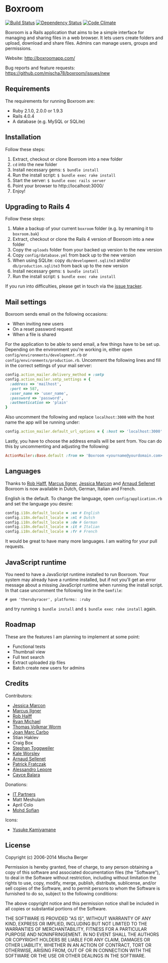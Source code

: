 # Boxroom

[![Build Status](https://api.travis-ci.org/mischa78/boxroom.png)](http://travis-ci.org/mischa78/boxroom)
[![Dependency Status](https://gemnasium.com/mischa78/boxroom.png?travis)](https://gemnasium.com/mischa78/boxroom)
[![Code Climate](https://codeclimate.com/github/mischa78/boxroom.png)](https://codeclimate.com/github/mischa78/boxroom)

Boxroom is a Rails application that aims to be a simple interface for managing and
sharing files in a web browser. It lets users create folders and upload, download
and share files. Admins can manage users, groups and permissions.

Website:
http://boxroomapp.com/

Bug reports and feature requests:
https://github.com/mischa78/boxroom/issues/new


Requirements
------------
The requirements for running Boxroom are:

 * Ruby 2.1.0, 2.0.0 or 1.9.3
 * Rails 4.0.4
 * A database (e.g. MySQL or SQLite)


Installation
------------
Follow these steps:

 1. Extract, checkout or clone Boxroom into a new folder
 2. `cd` into the new folder
 3. Install necessary gems: `$ bundle install`
 4. Run the install script: `$ bundle exec rake install`
 5. Start the server: `$ bundle exec rails server`
 6. Point your browser to http://localhost:3000/
 7. Enjoy!


Upgrading to Rails 4
--------------------
Follow these steps:

 1. Make a backup of your current `boxroom` folder (e.g. by renaming it to `boxroom.bak`)
 2. Extract, checkout or clone the Rails 4 version of Boxroom into a new folder
 3. Copy the `uploads` folder from your backed up version to the new version
 4. Copy `config/database.yml` from back up to the new version
 5. When using SQLite: copy `db/development.sqlite3` and/or `db/production.sqlite3` from back up to the new version
 6. Install necessary gems: `$ bundle install`
 7. Run the install script: `$ bundle exec rake install`

If you run into difficulties, please get in touch via the [issue tracker](https://github.com/mischa78/boxroom/issues/new).


Mail settings
-------------
Boxroom sends email on the following occasions:

 * When inviting new users
 * On a reset password request
 * When a file is shared

For the application to be able to send email, a few things have to be set up. Depending on the environment
you're working in, either open `config/environments/development.rb` or `config/environments/production.rb`.
Uncomment the following lines and fill in the correct settings of your mail server:

```ruby
config.action_mailer.delivery_method = :smtp
config.action_mailer.smtp_settings = {
  :address => 'mailhost',
  :port => 587,
  :user_name => 'user_name',
  :password => 'password',
  :authentication => 'plain'
}
```

Also uncomment the following and replace `localhost:3000` with the host name the app will be running under:

```ruby
config.action_mailer.default_url_options = { :host => 'localhost:3000' }
```

Lastly, you have to choose the address emails will be sent from. You can do
this by uncommenting and adjusting the following:

```ruby
ActionMailer::Base.default :from => 'Boxroom <yourname@yourdomain.com>'
```


Languages
---------
Thanks to [Rob Halff](https://github.com/rhalff), [Marcus Ilgner](https://github.com/milgner),
[Jessica Marcon](https://github.com/marcontwm) and [Arnaud Sellenet](https://github.com/demental)
Boxroom is now available in Dutch, German, Italian and French.

English is the default. To change the language, open `config/application.rb` and set the language you desire:

```ruby
config.i18n.default_locale = :en # English
config.i18n.default_locale = :nl # Dutch
config.i18n.default_locale = :de # German
config.i18n.default_locale = :it # Italian
config.i18n.default_locale = :fr # French
```

It would be great to have many more languages. I am waiting for your pull requests.


JavaScript runtime
------------------

You need to have a JavaScript runtime installed to run Boxroom. Your system may already have a
runtime installed, but if not you'll get an error message about a missing JavaScript runtime when
running the install script. In that case uncomment the following line in the `Gemfile`:

    # gem 'therubyracer', platforms: :ruby

and try running `$ bundle install` and `$ bundle exec rake install` again.


Roadmap
-------

These are the features I am planning to implement at some point:

 * Functional tests
 * Thumbnail view
 * Full text search
 * Extract uploaded zip files
 * Batch create new users for admins


Credits
-------

Contributors:

 * [Jessica Marcon](https://github.com/marcontwm)
 * [Marcus Ilgner](https://github.com/milgner)
 * [Rob Halff](https://github.com/rhalff)
 * [Ryan Michael](https://github.com/kerinin/boxroom)
 * [Thomas Volkmar Worm](https://github.com/tvw/)
 * [Joan Marc Carbo](https://github.com/jmcarbo)
 * Stian Haklev
 * Craig Box
 * [Stephan Toggweiler](https://github.com/rheoli)
 * [Kale Worsley](https://github.com/kaleworsley)
 * [Arnaud Sellenet](https://github.com/demental)
 * [Patrick Fratczak](https://github.com/patfrat)
 * [Alessandro Lepore](https://github.com/alepore)
 * [Cayce Balara](https://github.com/Yardboy)

Donations:

 * [IT Partners](http://www.itpartners.co.nz/)
 * Matt Meshulam
 * April Colo
 * [Mohd Sofian](http://www.zulrafique.com.my/)

Icons:

 * [Yusuke Kamiyamane](http://p.yusukekamiyamane.com/)


License
-------
Copyright (c) 2006-2014 Mischa Berger

Permission is hereby granted, free of charge, to any person obtaining a copy of
this software and associated documentation files (the "Software"), to deal in
the Software without restriction, including without limitation the rights to use,
copy, modify, merge, publish, distribute, sublicense, and/or sell copies of the
Software, and to permit persons to whom the Software is furnished to do so, subject
to the following conditions:

The above copyright notice and this permission notice shall be included in all
copies or substantial portions of the Software.

THE SOFTWARE IS PROVIDED "AS IS", WITHOUT WARRANTY OF ANY KIND, EXPRESS OR IMPLIED,
INCLUDING BUT NOT LIMITED TO THE WARRANTIES OF MERCHANTABILITY, FITNESS FOR A
PARTICULAR PURPOSE AND NONINFRINGEMENT. IN NO EVENT SHALL THE AUTHORS OR COPYRIGHT
HOLDERS BE LIABLE FOR ANY CLAIM, DAMAGES OR OTHER LIABILITY, WHETHER IN AN ACTION
OF CONTRACT, TORT OR OTHERWISE, ARISING FROM, OUT OF OR IN CONNECTION WITH THE
SOFTWARE OR THE USE OR OTHER DEALINGS IN THE SOFTWARE.
